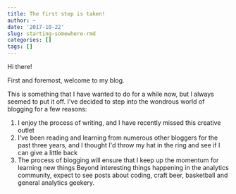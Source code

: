 ```yaml
---
title: The first step is taken! 
author: ~
date: '2017-10-22'
slug: starting-somewhere-rmd
categories: []
tags: []
---
```

Hi there!

First and foremost, welcome to my blog.

This is something that I have wanted to do for a while now, but I always seemed to put it off. 
I've decided to step into the wondrous world of blogging for a few reasons:
1. I enjoy the process of writing, and I have recently missed this creative outlet
2. I've been reading and learning from numerous other bloggers for the past three years, and I thought I'd throw my hat in the ring and see if I can give a little back
3. The process of blogging will ensure that I keep up the momentum for learning new things
Beyond interesting things happening in the analytics community, expect to see posts about coding, craft beer, basketball and general analytics geekery. 


